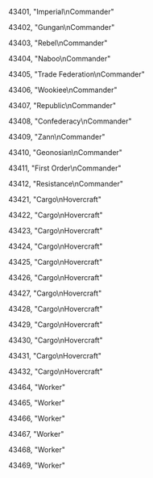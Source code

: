 ﻿43401, "Imperial\nCommander"

43402, "Gungan\nCommander"

43403, "Rebel\nCommander"

43404, "Naboo\nCommander"

43405, "Trade Federation\nCommander"

43406, "Wookiee\nCommander"

43407, "Republic\nCommander"

43408, "Confederacy\nCommander"

43409, "Zann\nCommander"

43410, "Geonosian\nCommander"

43411, "First Order\nCommander"

43412, "Resistance\nCommander"

43421, "Cargo\nHovercraft"

43422, "Cargo\nHovercraft"

43423, "Cargo\nHovercraft"

43424, "Cargo\nHovercraft"

43425, "Cargo\nHovercraft"

43426, "Cargo\nHovercraft"

43427, "Cargo\nHovercraft"

43428, "Cargo\nHovercraft"

43429, "Cargo\nHovercraft"

43430, "Cargo\nHovercraft"

43431, "Cargo\nHovercraft"

43432, "Cargo\nHovercraft"

43464, "Worker"

43465, "Worker"

43466, "Worker"

43467, "Worker"

43468, "Worker"

43469, "Worker"

